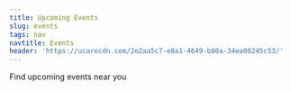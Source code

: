 ```yaml
---
title: Upcoming Events
slug: events
tags: nav
navtitle: Events
header: 'https://ucarecdn.com/2e2aa5c7-e8a1-4649-b80a-34ea00245c53/'
---
```


<p class="lead">Find upcoming events near you</p>